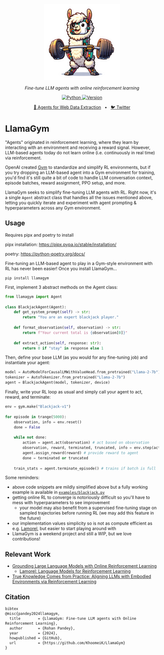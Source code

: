 <p align="center">
  <img src="https://raw.githubusercontent.com/khoomeik/LlamaGym/main/llamagym.png" height="250" alt="Llama Gym" />
</p>
<p align="center">
  <em>Fine-tune LLM agents with online reinforcement learning</em>
</p>
<p align="center">
    <a href="https://pypi.org/project/llamagym/" target="_blank">
        <img alt="Python" src="https://img.shields.io/badge/python-3670A0?style=for-the-badge&logo=python&logoColor=ffdd54" />
        <img alt="Version" src="https://img.shields.io/pypi/v/llamagym?style=for-the-badge&color=3670A0">
    </a>
</p>
<p align="center">
<a href="https://reworkd.ai/">🔗 Agents for Web Data Extraction</a>
<span>&nbsp;&nbsp;•&nbsp;&nbsp;</span>
<a href="https://x.com/khoomeik/status/1766805213644800011">🐦 Twitter</a>


# LlamaGym
"Agents" originated in reinforcement learning, where they learn by interacting with an environment and receiving a reward signal. However, LLM-based agents today do not learn online (i.e. continuously in real time) via reinforcement.

OpenAI created [Gym](https://github.com/Farama-Foundation/Gymnasium) to standardize and simplify RL environments, but if you try dropping an LLM-based agent into a Gym environment for training, you'd find it's still quite a bit of code to handle LLM conversation context, episode batches, reward assignment, PPO setup, and more.

LlamaGym seeks to simplify fine-tuning LLM agents with RL. Right now, it's a single `Agent` abstract class that handles all the issues mentioned above, letting you quickly iterate and experiment with agent prompting & hyperparameters across any Gym environment.

## Usage
Requires pipx and poetry to install 

pipx installation: https://pipx.pypa.io/stable/installation/

poetry: https://python-poetry.org/docs/


Fine-tuning an LLM-based agent to play in a Gym-style environment with RL has never been easier! Once you install LlamaGym...
```
pip install llamagym
```

First, implement 3 abstract methods on the Agent class:
```python
from llamagym import Agent

class BlackjackAgent(Agent):
    def get_system_prompt(self) -> str:
        return "You are an expert blackjack player."

    def format_observation(self, observation) -> str:
        return f"Your current total is {observation[0]}"

    def extract_action(self, response: str):
        return 0 if "stay" in response else 1
```

Then, define your base LLM (as you would for any fine-tuning job) and instantiate your agent:
```python
model = AutoModelForCausalLMWithValueHead.from_pretrained("Llama-2-7b").to(device)
tokenizer = AutoTokenizer.from_pretrained("Llama-2-7b")
agent = BlackjackAgent(model, tokenizer, device)
```

Finally, write your RL loop as usual and simply call your agent to act, reward, and terminate:
```python
env = gym.make("Blackjack-v1")

for episode in trange(5000):
    observation, info = env.reset()
    done = False

    while not done:
        action = agent.act(observation) # act based on observation
        observation, reward, terminated, truncated, info = env.step(action)
        agent.assign_reward(reward) # provide reward to agent
        done = terminated or truncated

    train_stats = agent.terminate_episode() # trains if batch is full
```

Some reminders:
- above code snippets are mildly simplified above but a fully working example is available in [`examples/blackjack.py`](https://github.com/KhoomeiK/LlamaGym/blob/main/examples/blackjack.py)
- getting online RL to converge is notoriously difficult so you'll have to mess with hyperparameters to see improvement
  - your model may also benefit from a supervised fine-tuning stage on sampled trajectories before running RL (we may add this feature in the future)
- our implementation values simplicity so is not as compute efficient as e.g. [Lamorel](https://github.com/flowersteam/lamorel), but easier to start playing around with
- LlamaGym is a weekend project and still a WIP, but we love contributions!

## Relevant Work
- [Grounding Large Language Models with Online Reinforcement Learning](https://github.com/flowersteam/Grounding_LLMs_with_online_RL)
  - [Lamorel: Language Models for Reinforcement Learning](https://github.com/flowersteam/lamorel)
- [True Knowledge Comes from Practice: Aligning LLMs with Embodied Environments via Reinforcement Learning](https://github.com/WeihaoTan/TWOSOME)

## Citation
```
bibtex
@misc{pandey2024llamagym,
  title        = {LlamaGym: Fine-tune LLM agents with Online Reinforcement Learning},
  author       = {Rohan Pandey},
  year         = {2024},
  howpublished = {GitHub},
  url          = {https://github.com/KhoomeiK/LlamaGym}
}
```
